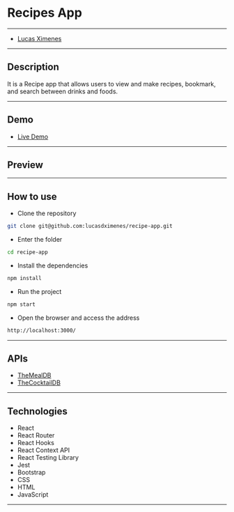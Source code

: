 # Recipes App

---

- [Lucas Ximenes](https://www.linkedin.com/in/lucasdximenes)

---

## Description

It is a Recipe app that allows users to view and make recipes, bookmark, and search between drinks and foods.

---

## Demo

- [Live Demo]()

---

## Preview

---

## How to use

- Clone the repository

```bash
git clone git@github.com:lucasdximenes/recipe-app.git
```

- Enter the folder

```bash
cd recipe-app
```

- Install the dependencies

```bash
npm install
```

- Run the project

```bash
npm start
```

- Open the browser and access the address

```bash
http://localhost:3000/
```

---

## APIs

- [TheMealDB](https://www.themealdb.com/api.php)
- [TheCocktailDB](https://www.thecocktaildb.com/api.php)

---

## Technologies

- React
- React Router
- React Hooks
- React Context API
- React Testing Library
- Jest
- Bootstrap
- CSS
- HTML
- JavaScript

---
